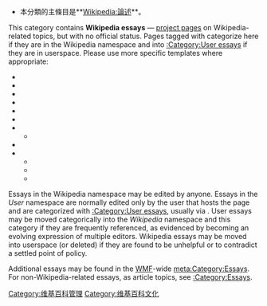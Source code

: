   - 本分類的主條目是**[Wikipedia:論述](https://zh.wikipedia.org/wiki/Wikipedia:論述 "wikilink")**。

This category contains **Wikipedia essays** — [project
pages](https://zh.wikipedia.org/wiki/Wikipedia:Project_namespace "wikilink")
on Wikipedia-related topics, but with no official status. Pages tagged
with  categorize here if they are in the Wikipedia namespace and into
[:Category:User
essays](https://zh.wikipedia.org/wiki/Category:User_essays "wikilink")
if they are in userspace. Please use more specific templates where
appropriate:

  -
  -
  -
  -
  -
  -
  -   -
  -
  -   -
      -
      -
Essays in the Wikipedia namespace may be edited by anyone. Essays in the
*User* namespace are normally edited only by the user that hosts the
page and are categorized with [:Category:User
essays](https://zh.wikipedia.org/wiki/Category:User_essays "wikilink"),
usually via . User essays may be moved categorically into the
*Wikipedia* namespace and this category if they are frequently
referenced, as evidenced by becoming an evolving expression of multiple
editors. Wikipedia essays may be moved into userspace (or deleted) if
they are found to be unhelpful or to contradict a settled point of
policy.

Additional essays may be found in the
[WMF](https://zh.wikipedia.org/wiki/Wikimedia_Foundation "wikilink")-wide
[meta:Category:Essays](https://zh.wikipedia.org/wiki/meta:Category:Essays "wikilink").
For non-Wikipedia-related essays, as article topics, see
[:Category:Essays](https://zh.wikipedia.org/wiki/Category:Essays "wikilink").

[Category:维基百科管理](https://zh.wikipedia.org/wiki/Category:维基百科管理 "wikilink")
[Category:维基百科文化](https://zh.wikipedia.org/wiki/Category:维基百科文化 "wikilink")